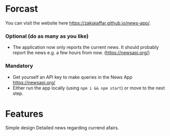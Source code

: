 
# Forcast
You can visit the website here https://zakiajaffar.github.io/news-app/.
### Optional (do as many as you like)

* The application now only reports the current news. It should probably report the news e.g. a few hours from now. (https://newsapi.org/)

### Mandatory

* Get yourself an API key to make queries in the News App https://newsapi.org/
* Either run the app locally (using `npm i && npm start`) or move to the next step.
# Features
Simple design
Detailed news regarding currend afairs.
